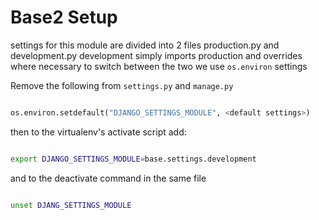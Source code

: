 # Base2 Setup

settings for this module are divided into 2 files production.py and development.py
development simply imports production and overrides where necessary to switch
between the two we use `os.environ` settings

Remove the following from `settings.py` and `manage.py`

```python

os.environ.setdefault("DJANGO_SETTINGS_MODULE", <default settings>)

```

then to the virtualenv's activate script add:

```bash

export DJANGO_SETTINGS_MODULE=base.settings.development

```

and to the deactivate command in the same file

```bash

unset DJANG_SETTINGS_MODULE

```
